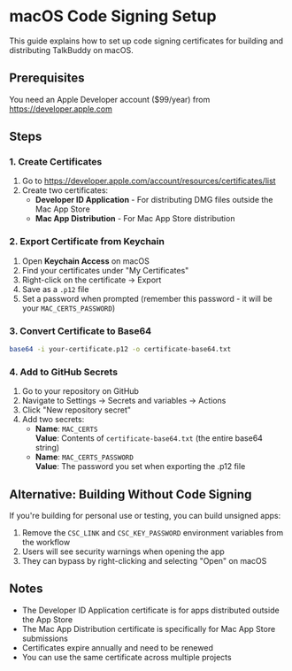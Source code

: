 # macOS Code Signing Setup

This guide explains how to set up code signing certificates for building and distributing TalkBuddy on macOS.

## Prerequisites

You need an Apple Developer account ($99/year) from https://developer.apple.com

## Steps

### 1. Create Certificates

1. Go to https://developer.apple.com/account/resources/certificates/list
2. Create two certificates:
   - **Developer ID Application** - For distributing DMG files outside the Mac App Store
   - **Mac App Distribution** - For Mac App Store distribution

### 2. Export Certificate from Keychain

1. Open **Keychain Access** on macOS
2. Find your certificates under "My Certificates"
3. Right-click on the certificate → Export
4. Save as a `.p12` file
5. Set a password when prompted (remember this password - it will be your `MAC_CERTS_PASSWORD`)

### 3. Convert Certificate to Base64

```bash
base64 -i your-certificate.p12 -o certificate-base64.txt
```

### 4. Add to GitHub Secrets

1. Go to your repository on GitHub
2. Navigate to Settings → Secrets and variables → Actions
3. Click "New repository secret"
4. Add two secrets:
   - **Name**: `MAC_CERTS`  
     **Value**: Contents of `certificate-base64.txt` (the entire base64 string)
   - **Name**: `MAC_CERTS_PASSWORD`  
     **Value**: The password you set when exporting the .p12 file

## Alternative: Building Without Code Signing

If you're building for personal use or testing, you can build unsigned apps:

1. Remove the `CSC_LINK` and `CSC_KEY_PASSWORD` environment variables from the workflow
2. Users will see security warnings when opening the app
3. They can bypass by right-clicking and selecting "Open" on macOS

## Notes

- The Developer ID Application certificate is for apps distributed outside the App Store
- The Mac App Distribution certificate is specifically for Mac App Store submissions
- Certificates expire annually and need to be renewed
- You can use the same certificate across multiple projects